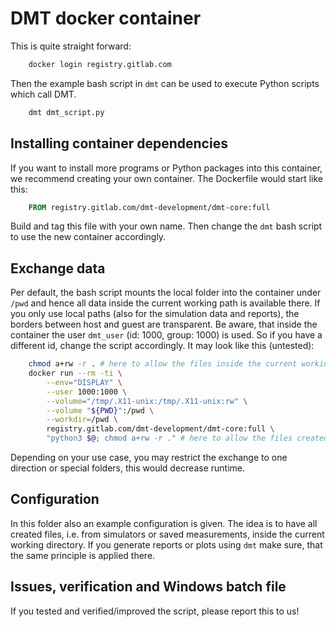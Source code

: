 # DMT docker container

This is quite straight forward:

```bash
    docker login registry.gitlab.com
```

Then the example bash script in `dmt` can be used to execute Python scripts which call DMT. 

```bash
    dmt dmt_script.py
```

## Installing container dependencies

If you want to install more programs or Python packages into this container, we recommend creating your own container. The Dockerfile would start like this:

```Dockerfile
    FROM registry.gitlab.com/dmt-development/dmt-core:full
```

Build and tag this file with your own name. Then change the `dmt` bash script to use the new container accordingly.

## Exchange data

Per default, the bash script mounts the local folder into the container under `/pwd` and hence all data inside the current working path is available there. If you only use local paths (also for the simulation data and reports), the borders between host and guest are transparent. Be aware, that inside the container the user `dmt_user` (id: 1000, group: 1000) is used. So if you have a different id, change the script accordingly. It may look like this (untested):

```bash
    chmod a+rw -r . # here to allow the files inside the current working directory to be read and rewritten in the container
    docker run --rm -ti \
        --env="DISPLAY" \
        --user 1000:1000 \
        --volume="/tmp/.X11-unix:/tmp/.X11-unix:rw" \
        --volume "${PWD}":/pwd \
        --workdir=/pwd \
        registry.gitlab.com/dmt-development/dmt-core:full \
        "python3 $@; chmod a+rw -r ." # here to allow the files created in the container to be used in the host system
```

Depending on your use case, you may restrict the exchange to one direction or special folders, this would decrease runtime. 

## Configuration

In this folder also an example configuration is given. The idea is to have all created files, i.e. from simulators or saved measurements, inside the current working directory. If you generate reports or plots using `dmt` make sure, that the same principle is applied there.


## Issues, verification and Windows batch file

If you tested and verified/improved the script, please report this to us!
